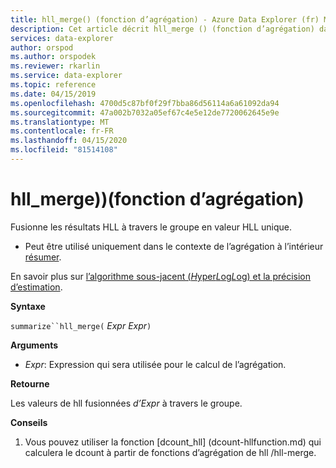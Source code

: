 ```yaml
---
title: hll_merge() (fonction d’agrégation) - Azure Data Explorer (fr) Microsoft Docs
description: Cet article décrit hll_merge () (fonction d’agrégation) dans Azure Data Explorer.
services: data-explorer
author: orspod
ms.author: orspodek
ms.reviewer: rkarlin
ms.service: data-explorer
ms.topic: reference
ms.date: 04/15/2019
ms.openlocfilehash: 4700d5c87bf0f29f7bba86d56114a6a61092da94
ms.sourcegitcommit: 47a002b7032a05ef67c4e5e12de7720062645e9e
ms.translationtype: MT
ms.contentlocale: fr-FR
ms.lasthandoff: 04/15/2020
ms.locfileid: "81514108"
---
```

# <a name="hll_merge-aggregation-function"></a>hll_merge))(fonction d’agrégation)

Fusionne les résultats HLL à travers le groupe en valeur HLL unique.

* Peut être utilisé uniquement dans le contexte de l’agrégation à l’intérieur [résumer](summarizeoperator.md).

En savoir plus sur [l’algorithme sous-jacent (*H*yper*L*og*L*og) et la précision d’estimation](dcount-aggfunction.md#estimation-accuracy).

**Syntaxe**

`summarize``hll_merge(` *Expr Expr*`)`

**Arguments**

* *Expr*: Expression qui sera utilisée pour le calcul de l’agrégation. 

**Retourne**

Les valeurs de hll fusionnées *d’Expr* à travers le groupe.
 
**Conseils**

1) Vous pouvez utiliser la fonction [dcount_hll] (dcount-hllfunction.md) qui calculera le dcount à partir de fonctions d’agrégation de hll /hll-merge.